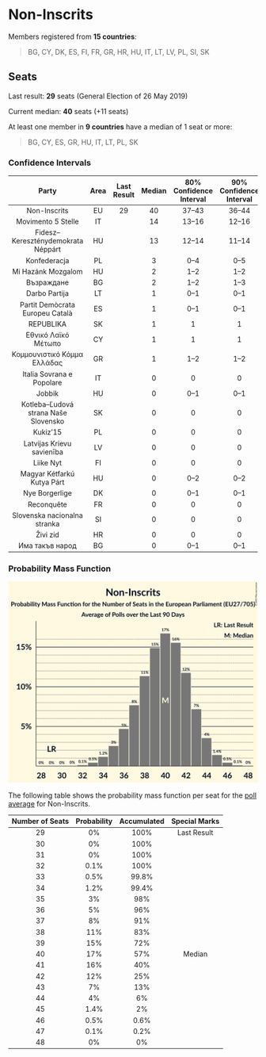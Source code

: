 # Non-Inscrits

Members registered from **15 countries**:

> BG, CY, DK, ES, FI, FR, GR, HR, HU, IT, LT, LV, PL, SI, SK

## Seats

Last result: **29** seats (General Election of 26 May 2019)

Current median: **40** seats (+11 seats)

At least one member in **9 countries** have a median of 1 seat or more:

> BG, CY, ES, GR, HU, IT, LT, PL, SK

### Confidence Intervals

| Party | Area | Last Result | Median | 80% Confidence Interval | 90% Confidence Interval | 95% Confidence Interval | 99% Confidence Interval |
|:-----:|:----:|:-----------:|:------:|:-----------------------:|:-----------------------:|:-----------------------:|:-----------------------:|
| Non-Inscrits | EU | 29 | 40 | 37–43 | 36–44 | 35–44 | 33–46 |
| Movimento 5 Stelle | IT | | 14 | 13–16 | 12–16 | 12–17 | 11–17 |
| Fidesz–Kereszténydemokrata Néppárt | HU | | 13 | 12–14 | 11–14 | 11–15 | 11–15 |
| Konfederacja | PL | | 3 | 0–4 | 0–5 | 0–5 | 0–5 |
| Mi Hazánk Mozgalom | HU | | 2 | 1–2 | 1–2 | 0–2 | 0–3 |
| Възраждане | BG | | 2 | 1–2 | 1–3 | 1–3 | 1–3 |
| Darbo Partija | LT | | 1 | 0–1 | 0–1 | 0–1 | 0–1 |
| Partit Demòcrata Europeu Català | ES | | 1 | 0–1 | 0–1 | 0–2 | 0–2 |
| REPUBLIKA | SK | | 1 | 1 | 1 | 1–2 | 1–2 |
| Εθνικό Λαϊκό Μέτωπο | CY | | 1 | 1 | 1 | 1 | 1 |
| Κομμουνιστικό Κόμμα Ελλάδας | GR | | 1 | 1–2 | 1–2 | 1–2 | 1–2 |
| Italia Sovrana e Popolare | IT | | 0 | 0 | 0 | 0 | 0 |
| Jobbik | HU | | 0 | 0–1 | 0–1 | 0–1 | 0–1 |
| Kotleba–Ľudová strana Naše Slovensko | SK | | 0 | 0 | 0 | 0 | 0 |
| Kukiz’15 | PL | | 0 | 0 | 0 | 0 | 0 |
| Latvijas Krievu savienība | LV | | 0 | 0 | 0 | 0 | 0 |
| Liike Nyt | FI | | 0 | 0 | 0 | 0 | 0 |
| Magyar Kétfarkú Kutya Párt | HU | | 0 | 0–2 | 0–2 | 0–2 | 0–2 |
| Nye Borgerlige | DK | | 0 | 0–1 | 0–1 | 0–1 | 0–1 |
| Reconquête | FR | | 0 | 0 | 0 | 0 | 0 |
| Slovenska nacionalna stranka | SI | | 0 | 0 | 0 | 0 | 0 |
| Živi zid | HR | | 0 | 0 | 0 | 0 | 0 |
| Има такъв народ | BG | | 0 | 0–1 | 0–1 | 0–1 | 0–2 |

### Probability Mass Function

![Graph with seats probability mass function not yet produced](average-2022-11-30-seats-pmf-non-inscrits.png "Seats Probability Mass Function")

The following table shows the probability mass function per seat for the [poll average](average-2022-11-30.html) for Non-Inscrits.

| Number of Seats | Probability | Accumulated | Special Marks |
|:---------------:|:-----------:|:-----------:|:-------------:|
| 29 | 0% | 100% | Last Result |
| 30 | 0% | 100% |  |
| 31 | 0% | 100% |  |
| 32 | 0.1% | 100% |  |
| 33 | 0.5% | 99.8% |  |
| 34 | 1.2% | 99.4% |  |
| 35 | 3% | 98% |  |
| 36 | 5% | 96% |  |
| 37 | 8% | 91% |  |
| 38 | 11% | 83% |  |
| 39 | 15% | 72% |  |
| 40 | 17% | 57% | Median |
| 41 | 16% | 40% |  |
| 42 | 12% | 25% |  |
| 43 | 7% | 13% |  |
| 44 | 4% | 6% |  |
| 45 | 1.4% | 2% |  |
| 46 | 0.5% | 0.6% |  |
| 47 | 0.1% | 0.2% |  |
| 48 | 0% | 0% |  |


